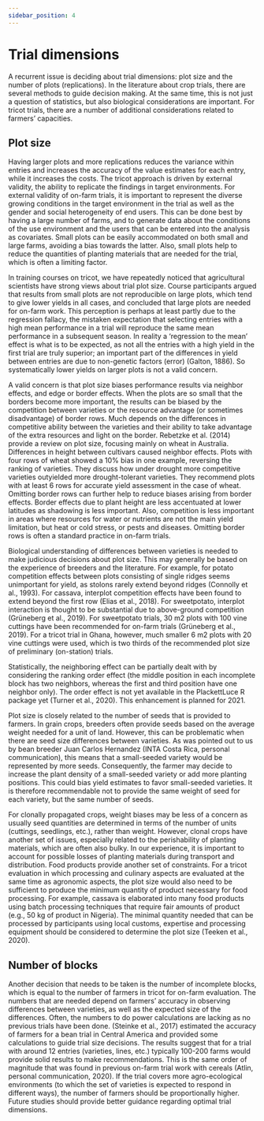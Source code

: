 ```yaml
---
sidebar_position: 4
---
```


# Trial dimensions 

A recurrent issue is deciding about trial dimensions: plot size and the number of plots (replications). In the literature about crop trials, there are several methods to guide decision making. At the same time, this is not just a question of statistics, but also biological considerations are important. For tricot trials, there are a number of additional considerations related to farmers’ capacities.  
## Plot size 

Having larger plots and more replications reduces the variance within entries and increases the accuracy of the value estimates for each entry, while it increases the costs. The tricot approach is driven by external validity, the ability to replicate the findings in target environments. For external validity of on-farm trials, it is important to represent the diverse growing conditions in the target environment in the trial as well as the gender and social heterogeneity of end users. This can be done best by having a large number of farms, and to generate data about the conditions of the use environment and the users that can be entered into the analysis as covariates. Small plots can be easily accommodated on both small and large farms, avoiding a bias towards the latter. Also, small plots help to reduce the quantities of planting materials that are needed for the trial, which is often a limiting factor. 

In training courses on tricot, we have repeatedly noticed that agricultural scientists have strong views about trial plot size. Course participants argued that results from small plots are not reproducible on large plots, which tend to give lower yields in all cases, and concluded that large plots are needed for on-farm work. This perception is perhaps at least partly due to the regression fallacy, the mistaken expectation that selecting entries with a high mean performance in a trial will reproduce the same mean performance in a subsequent season. In reality a ‘regression to the mean’ effect is what is to be expected, as not all the entries with a high yield in the first trial are truly superior; an important part of the differences in yield between entries are due to non-genetic factors (error) (Galton, 1886). So systematically lower yields on larger plots is not a valid concern. 

A valid concern is that plot size biases performance results via neighbor effects, and edge or border effects. When the plots are so small that the borders become more important, the results can be biased by the competition between varieties or the resource advantage (or sometimes disadvantage) of border rows. Much depends on the differences in competitive ability between the varieties and their ability to take advantage of the extra resources and light on the border. Rebetzke et al. (2014) provide a review on plot size, focusing mainly on wheat in Australia. Differences in height between cultivars caused neighbor effects. Plots with four rows of wheat showed a 10% bias in one example, reversing the ranking of varieties. They discuss how under drought more competitive varieties outyielded more drought-tolerant varieties. They recommend plots with at least 6 rows for accurate yield assessment in the case of wheat. Omitting border rows can further help to reduce biases 
arising from border effects. Border effects due to plant height are less accentuated at lower latitudes as shadowing is less important. Also, competition is less important in areas where resources for water or nutrients are not the main yield limitation, but heat or cold stress, or pests and diseases. Omitting border rows is often a standard practice in on-farm trials.  

Biological understanding of differences between varieties is needed to make judicious decisions about plot size. This may generally be based on the experience of breeders and the literature. For example, for potato competition effects between plots consisting of single ridges seems unimportant for yield, as stolons rarely extend beyond ridges (Connolly et al., 1993). For cassava, interplot competition effects have been found to extend beyond the first row (Elias et al., 2018). For sweetpotato, interplot interaction is thought to be substantial due to above-ground competition (Grüneberg et al., 2019). For sweetpotato trials, 30 m2 plots with 100 vine cuttings have been recommended for on-farm trials (Grüneberg et al., 2019). For a tricot trial in Ghana, however, much smaller 6 m2 plots with 20 vine cuttings were used, which is two thirds of the recommended plot size of preliminary (on-station) trials.  

Statistically, the neighboring effect can be partially dealt with by considering the ranking order effect (the middle position in each incomplete block has two neighbors, whereas the first and third position have one neighbor only). The order effect is not yet available in the PlackettLuce R package yet (Turner et al., 2020). This enhancement is planned for 2021. 

Plot size is closely related to the number of seeds that is provided to farmers. In grain crops, breeders often provide seeds based on the average weight needed for a unit of land. However, this can be problematic when there are seed size differences between varieties. As was pointed out to us by bean breeder Juan Carlos Hernandez (INTA Costa Rica, personal communication), this means that a small-seeded variety would be represented by more seeds. Consequently, the farmer may decide to increase the plant density of a small-seeded variety or add more planting positions. This could bias yield estimates to favor small-seeded varieties. It is therefore recommendable not to provide the same weight of seed for each variety, but the same number of seeds.  

For clonally propagated crops, weight biases may be less of a concern as usually seed quantities are determined in terms of the number of units (cuttings, seedlings, etc.), rather than weight. However, clonal crops have another set of issues, especially related to the perishability of planting materials, which are often also bulky. In our experience, it is important to account for possible losses of planting materials during transport and distribution. Food products provide another set of constraints. For a tricot evaluation in which processing and culinary aspects are evaluated at the same time as agronomic aspects, the plot size would also need to be sufficient to produce the minimum quantity of product necessary for food processing. For example, cassava is elaborated into many food products using batch processing techniques that require fair amounts of product (e.g., 50 kg of product in Nigeria). The minimal quantity needed that can be processed by participants using local customs, expertise and processing equipment should be considered to determine the plot size (Teeken et al., 2020).  

## Number of blocks 

Another decision that needs to be taken is the number of incomplete blocks, which is equal to the number of farmers in tricot for on-farm evaluation. The numbers that are needed depend on farmers’ accuracy in observing differences between varieties, as well as the expected size of the differences. Often, the numbers to do power calculations are lacking as no previous trials have been done. (Steinke et al., 2017) estimated the accuracy of farmers for a bean trial in Central America and provided some calculations to guide trial size decisions. The results suggest that for a trial with around 12 entries (varieties, lines, etc.) typically 100-200 farms would provide solid results to make recommendations. This is the same order of magnitude that was found in previous on-farm trial work with cereals (Atlin, personal communication, 2020). If the trial covers more agro-ecological environments (to which the set of varieties is expected to respond in different ways), the number of farmers 
should be proportionally higher. Future studies should provide better guidance regarding optimal trial dimensions. 

